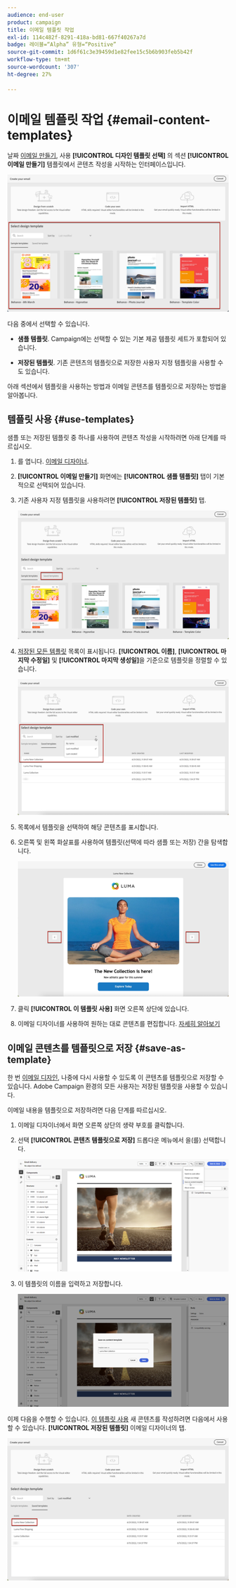 ```yaml
---
audience: end-user
product: campaign
title: 이메일 템플릿 작업
exl-id: 114c482f-8291-418a-bd81-667f40267a7d
badge: 레이블=“Alpha” 유형=“Positive”
source-git-commit: 1d6f61c3e39459d1e82fee15c5b6b903feb5b42f
workflow-type: tm+mt
source-wordcount: '307'
ht-degree: 27%

---
```


# 이메일 템플릿 작업 {#email-content-templates}

날짜 [이메일 만들기](../email/create-email.md), 사용 **[!UICONTROL 디자인 템플릿 선택]** 의 섹션 **[!UICONTROL 이메일 만들기]** 템플릿에서 콘텐츠 작성을 시작하는 인터페이스입니다.

![](assets/email_designer-templates.png)

다음 중에서 선택할 수 있습니다.

* **샘플 템플릿**. Campaign에는 선택할 수 있는 기본 제공 템플릿 세트가 포함되어 있습니다.

* **저장된 템플릿**. 기존 콘텐츠의 템플릿으로 저장한 사용자 지정 템플릿을 사용할 수도 있습니다.

아래 섹션에서 템플릿을 사용하는 방법과 이메일 콘텐츠를 템플릿으로 저장하는 방법을 알아봅니다.

## 템플릿 사용 {#use-templates}

샘플 또는 저장된 템플릿 중 하나를 사용하여 콘텐츠 작성을 시작하려면 아래 단계를 따르십시오.

1. 를 엽니다. [이메일 디자이너](create-email-content.md).

1. **[!UICONTROL 이메일 만들기]** 화면에는 **[!UICONTROL 샘플 템플릿]** 탭이 기본적으로 선택되어 있습니다.

1. 기존 사용자 지정 템플릿을 사용하려면 **[!UICONTROL 저장된 템플릿]** 탭.

   ![](assets/email_designer-saved-templates-tab.png)

1. [저장된 모든 템플릿](#save-as-template) 목록이 표시됩니다. **[!UICONTROL 이름]**, **[!UICONTROL 마지막 수정일]** 및 **[!UICONTROL 마지막 생성일]**&#x200B;을 기준으로 템플릿을 정렬할 수 있습니다.

   ![](assets/email_designer-saved-templates.png)

1. 목록에서 템플릿을 선택하여 해당 콘텐츠를 표시합니다.

1. 오른쪽 및 왼쪽 화살표를 사용하여 템플릿(선택에 따라 샘플 또는 저장) 간을 탐색합니다.

   ![](assets/email_designer-saved-templates-navigate.png)

1. 클릭 **[!UICONTROL 이 템플릿 사용]** 화면 오른쪽 상단에 있습니다.

1. 이메일 디자이너를 사용하여 원하는 대로 콘텐츠를 편집합니다. [자세히 알아보기](create-email-content.md)

## 이메일 콘텐츠를 템플릿으로 저장 {#save-as-template}

한 번 [이메일 디자인](create-email-content.md), 나중에 다시 사용할 수 있도록 이 콘텐츠를 템플릿으로 저장할 수 있습니다. Adobe Campaign 환경의 모든 사용자는 저장된 템플릿을 사용할 수 있습니다.

이메일 내용을 템플릿으로 저장하려면 다음 단계를 따르십시오.

1. 이메일 디자이너에서 화면 오른쪽 상단의 생략 부호를 클릭합니다.

1. 선택 **[!UICONTROL 콘텐츠 템플릿으로 저장]** 드롭다운 메뉴에서 을(를) 선택합니다.

   ![](assets/email_designer-save-template.png)

1. 이 템플릿의 이름을 입력하고 저장합니다.

   ![](assets/email_designer-template-name.png)

이제 다음을 수행할 수 있습니다. [이 템플릿 사용](#use-templates) 새 콘텐츠를 작성하려면 다음에서 사용할 수 있습니다. **[!UICONTROL 저장된 템플릿]** 이메일 디자이너의 탭.

![](assets/email_designer-saved-template.png)
